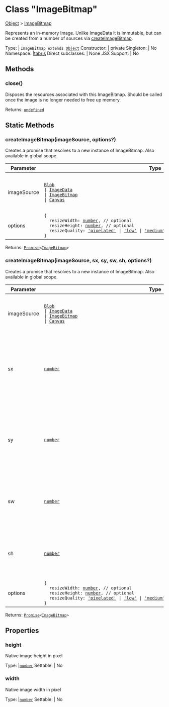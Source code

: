---
---
# Class "ImageBitmap"

<a href="https://developer.mozilla.org/en-US/docs/Web/JavaScript/Reference/Global_Objects/Object" title="View &quot;Object&quot; on MDN">Object</a> > <a href="#" >ImageBitmap</a>

Represents an in-memory Image. Unlike ImageData it is immutable, but can be created from a number of sources via [createImageBitmap](#createimagebitmapimagesource-options).


Type: | <code style="white-space: nowrap">ImageBitmap extends <a href="https://developer.mozilla.org/en-US/docs/Web/JavaScript/Reference/Global_Objects/Object" title="View &quot;Object&quot; on MDN">Object</a></code>
Constructor: | private
Singleton: | No
Namespace: |<a href="../modules.html#startup" >tabris</a>
Direct subclasses: | None
JSX Support: | No


## Methods

### close()



Disposes the resources associated with this ImageBitmap. Should be called once the image is no longer needed to free up memory.

Returns: <code style="white-space: nowrap"><a href="https://developer.mozilla.org/en-US/docs/Web/JavaScript/Data_structures#Undefined_type" title="View &quot;undefined&quot; on MDN">undefined</a></code>

## Static Methods

### createImageBitmap(imageSource, options?)



Creates a promise that resolves to a new instance of ImageBitmap. Also available in global scope.


Parameter|Type|Description
-|-|-
imageSource | <code style="white-space: nowrap"><a href="Blob.html" title="Blob Class Reference">Blob</a><br/> &#124; <a href="../types.html#imagedata" title="ImageData Type Reference">ImageData</a><br/> &#124; <a href="#" >ImageBitmap</a><br/> &#124; <a href="Canvas.html" title="Canvas Class Reference">Canvas</a></code> | The data source to create an ImageBitmap instance from.
options | <code style="white-space: nowrap">{<br/>&nbsp;&nbsp;resizeWidth: <a href="https://developer.mozilla.org/en-US/docs/Web/JavaScript/Data_structures#Number_type" title="View &quot;number&quot; on MDN">number</a>, // optional<br/>&nbsp;&nbsp;resizeHeight: <a href="https://developer.mozilla.org/en-US/docs/Web/JavaScript/Data_structures#Number_type" title="View &quot;number&quot; on MDN">number</a>, // optional<br/>&nbsp;&nbsp;resizeQuality: <a href="https://developer.mozilla.org/en-US/docs/Web/JavaScript/Data_structures#String_type" title="View &quot;string&quot; on MDN">'pixelated'</a> &#124; <a href="https://developer.mozilla.org/en-US/docs/Web/JavaScript/Data_structures#String_type" title="View &quot;string&quot; on MDN">'low'</a> &#124; <a href="https://developer.mozilla.org/en-US/docs/Web/JavaScript/Data_structures#String_type" title="View &quot;string&quot; on MDN">'medium'</a> &#124; <a href="https://developer.mozilla.org/en-US/docs/Web/JavaScript/Data_structures#String_type" title="View &quot;string&quot; on MDN">'high'</a> // Defaults to `'low'`. optional<br/>}</code> | Options for resizing the image. *Optional.*


Returns: <code style="white-space: nowrap"><a href="https://developer.mozilla.org/en-US/docs/Web/JavaScript/Reference/Global_Objects/Promise" title="View &quot;Promise&quot; on MDN">Promise</a>&lt;<a href="#" >ImageBitmap</a>&gt;</code>

### createImageBitmap(imageSource, sx, sy, sw, sh, options?)



Creates a promise that resolves to a new instance of ImageBitmap. Also available in global scope.


Parameter|Type|Description
-|-|-
imageSource | <code style="white-space: nowrap"><a href="Blob.html" title="Blob Class Reference">Blob</a><br/> &#124; <a href="../types.html#imagedata" title="ImageData Type Reference">ImageData</a><br/> &#124; <a href="#" >ImageBitmap</a><br/> &#124; <a href="Canvas.html" title="Canvas Class Reference">Canvas</a></code> | The data source to create an ImageBitmap instance from.
sx | <code style="white-space: nowrap"><a href="https://developer.mozilla.org/en-US/docs/Web/JavaScript/Data_structures#Number_type" title="View &quot;number&quot; on MDN">number</a></code> | The x coordinate of the reference point of the rectangle from which the ImageBitmap will be extracted.
sy | <code style="white-space: nowrap"><a href="https://developer.mozilla.org/en-US/docs/Web/JavaScript/Data_structures#Number_type" title="View &quot;number&quot; on MDN">number</a></code> | The y coordinate of the reference point of the rectangle from which the ImageBitmap will be extracted.
sw | <code style="white-space: nowrap"><a href="https://developer.mozilla.org/en-US/docs/Web/JavaScript/Data_structures#Number_type" title="View &quot;number&quot; on MDN">number</a></code> | The width of the rectangle from which the ImageBitmap will be extracted.
sh | <code style="white-space: nowrap"><a href="https://developer.mozilla.org/en-US/docs/Web/JavaScript/Data_structures#Number_type" title="View &quot;number&quot; on MDN">number</a></code> | The height of the rectangle from which the ImageBitmap will be extracted.
options | <code style="white-space: nowrap">{<br/>&nbsp;&nbsp;resizeWidth: <a href="https://developer.mozilla.org/en-US/docs/Web/JavaScript/Data_structures#Number_type" title="View &quot;number&quot; on MDN">number</a>, // optional<br/>&nbsp;&nbsp;resizeHeight: <a href="https://developer.mozilla.org/en-US/docs/Web/JavaScript/Data_structures#Number_type" title="View &quot;number&quot; on MDN">number</a>, // optional<br/>&nbsp;&nbsp;resizeQuality: <a href="https://developer.mozilla.org/en-US/docs/Web/JavaScript/Data_structures#String_type" title="View &quot;string&quot; on MDN">'pixelated'</a> &#124; <a href="https://developer.mozilla.org/en-US/docs/Web/JavaScript/Data_structures#String_type" title="View &quot;string&quot; on MDN">'low'</a> &#124; <a href="https://developer.mozilla.org/en-US/docs/Web/JavaScript/Data_structures#String_type" title="View &quot;string&quot; on MDN">'medium'</a> &#124; <a href="https://developer.mozilla.org/en-US/docs/Web/JavaScript/Data_structures#String_type" title="View &quot;string&quot; on MDN">'high'</a> // Defaults to `'low'`. optional<br/>}</code> | Options for resizing the image. *Optional.*


Returns: <code style="white-space: nowrap"><a href="https://developer.mozilla.org/en-US/docs/Web/JavaScript/Reference/Global_Objects/Promise" title="View &quot;Promise&quot; on MDN">Promise</a>&lt;<a href="#" >ImageBitmap</a>&gt;</code>


## Properties

### height


Native image height in pixel

Type: |<code style="white-space: nowrap"><a href="https://developer.mozilla.org/en-US/docs/Web/JavaScript/Data_structures#Number_type" title="View &quot;number&quot; on MDN">number</a></code>
Settable: | No




### width


Native image width in pixel

Type: |<code style="white-space: nowrap"><a href="https://developer.mozilla.org/en-US/docs/Web/JavaScript/Data_structures#Number_type" title="View &quot;number&quot; on MDN">number</a></code>
Settable: | No




